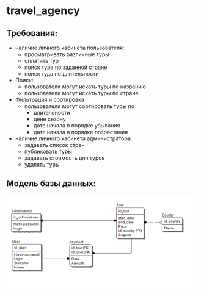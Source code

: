 # travel_agency
## Требования: 
- наличие личного кабинета пользователя:
  - просматривать различные туры
  - оплатить тур
  - поиск тура по заданной стране
  - поиск туда по длительности
- Поиск:
  - пользователи могут искать туры по названию
  - пользователи могут искать туры по стране
- Фильтрация и сортировка
  - пользователи могут сортировать туры по
    - длительности
    - цене
      сезону
    - дате начала в порядке убывания
    - дате начала в порядке позрастания
- наличие личного кабинета администратора:
  - задавать список стран
  - публиковать туры
  - задавать стоимость для туров
  - удалять туры

 ## Модель базы данных:

![Image](https://github.com/ronno27/travel_agency/blob/96997542d558e879680c92ceef89bc84d00df15b/model%20.png)
